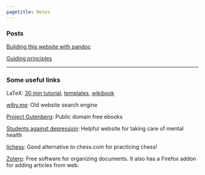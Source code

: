 ```yaml
---
pagetitle: Notes
---
```


### Posts

[Building this website with pandoc](notes-making-website.html)

[Guiding principles](notes-guiding-principles.html)

---


### Some useful links

LaTeX: [30 min tutorial](https://www.overleaf.com/learn/latex/Learn_LaTeX_in_30_minutes), [templates](http://www.latextemplates.com/), [wikibook](https://en.wikibooks.org/wiki/LaTeX/)

[wiby.me](https://wiby.me/ ): Old website search engine

[Project Gutenberg](https://www.gutenberg.org/): Public domain free ebooks

[Students against depression](https://www.studentsagainstdepression.org/): Helpful website for taking care of mental health

[lichess](https://lichess.org/): Good alternative to chess.com for practicing chess!

[Zotero](https://www.zotero.org/): Free software for organizing documents. It 
also has a Firefox addon for adding articles from web.

